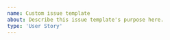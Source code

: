 ```yaml
---
name: Custom issue template
about: Describe this issue template's purpose here.
type: 'User Story'
---
```

